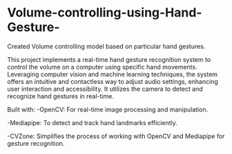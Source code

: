 # Volume-controlling-using-Hand-Gesture-
Created Volume controlling model based on particular hand gestures.

This project implements a real-time hand gesture recognition system to control the volume on a computer using specific hand movements. Leveraging computer vision and machine learning techniques, the system offers an intuitive and contactless way to adjust audio settings, enhancing user interaction and accessibility. It utilizes the camera to detect and recognize hand gestures in real-time.

Built with:
-OpenCV: For real-time image processing and manipulation.

-Mediapipe: To detect and track hand landmarks efficiently.

-CVZone: Simplifies the process of working with OpenCV and Mediapipe for gesture recognition.

